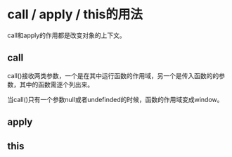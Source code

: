 # call / apply / this的用法

call和apply的作用都是改变对象的上下文。

## call
call()接收两类参数，一个是在其中运行函数的作用域，另一个是传入函数的的参数，其中的函数需逐个列出来。

当call()只有一个参数null或者undefinded的时候，函数的作用域变成window。
## apply
## this

